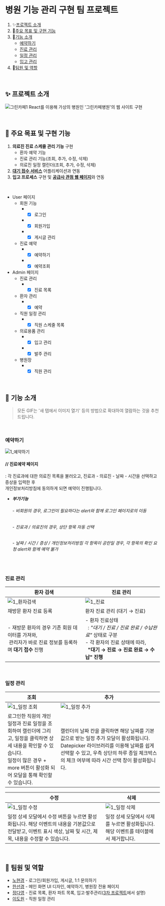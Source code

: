 # 병원 기능 관리 구현 팀 프로젝트
1. ✨[프로젝트 소개](#-프로젝트-소개)
2. 📌[주요 목표 및 구현 기능](#-주요-목표-및-구현-기능)
3. 🔧[기능 소개](#-기능-소개)
   - [예약하기](#예약하기)
   - [진료 관리](#진료-관리)
   - [일정 관리](#일정-관리)
   - [입고 관리](#입고-관리)
4. 👬[팀원 및 역할](#-팀원-및-역할)

</br>

## ✨ 프로젝트 소개
![그린카페1](https://github.com/user-attachments/assets/6417ee5b-882e-4532-9797-eb990afea87b)
React를 이용해 가상의 병원인 '그린카페병원'의 웹 사이트 구현

<br>

## 📌 주요 목표 및 구현 기능
1. **의료진 진료 스케줄 관리 기능** 구현
    - 환자 예약 기능
    - 진료 관리 기능(조회, 추가, 수정, 삭제)
    - 의료진 일정 캘린더(조회, 추가, 수정, 삭제)
2. [**대기 접수 서비스**](https://github.com/da9630jj/team3-app) 어플리케이션과 연동
3. **입고 프로세스** 구현 및 [**공급사 관점 웹 페이지**](https://github.com/sunkh964/Supplier)와 연동

</br>

- User 페이지
  - 회원 기능
     - - [x] 로그인
     - - [x] 회원가입
     - - [x] 게시글 관리
   - 진료 예약
      - - [x] 예약하기
      - - [x] 예약조회
- Admin 페이지
   - 진료 관리
      - - [x] 진료 목록
   - 환자 관리
      - - [x] 예약
   - 직원 일정 관리
      - - [x] 직원 스케줄 목록
   - 의료용품 관리
      - - [x] 입고 관리
      - - [x] 발주 관리
    - 병원장
      - - [x] 직원 관리

<br>

## 🔧 기능 소개
> 모든 GIF는 '새 탭에서 이미지 열기' 등의 방법으로 확대하여 열람하는 것을 추천 드립니다.

<br>

### 예약하기
![1_예약하기](https://github.com/user-attachments/assets/68a91094-3c6d-412b-a935-2aea70e4c0c4)
#### // 진료예약 페이지
 : 각 진료과에 대한 의료진 목록을 불러오고, 진료과 - 의료진 - 날짜 - 시간을 선택하고 증상을 입력한 후 </br>
   개인정보처리방침에 동의하게 되면 예약이 진행됩니다.
- _**부가기능**_
  ###### - 비회원의 경우, 로그인이 필요하다는 alert와 함께 로그인 페이지로의 이동
  ###### - 진료과 / 의료진의 경우, 상단 항목 자동 선택
  ###### - 날짜 / 시간 / 증상 / 개인정보처리방침 각 항목이 공란일 경우, 각 항목의 확인 요청 alert와 함께 예약 불가

<br>

### 진료 관리
| 환자 검색 | 진료 관리 |
| --- | --- |
| ![1_환자검색](https://github.com/user-attachments/assets/b970ff63-e409-4d5d-8f7c-62283a761379) | ![1_진료](https://github.com/user-attachments/assets/dba264e2-d1d2-4c73-973c-c0653adc127a) | 
| 재방문 환자 진료 등록 | 환자 진료 관리 (대기 → 진료)  |
| - 재방문 환자의 경우 기존 회원 데이터를 가져와, </br> &nbsp;관리자가 바로 진료 정보를 등록하며 **대기 접수** 진행 | - 환자 진료상태 </br> &nbsp; :  _"대기 / 진료 / 진료 완료 / 수납완료"_ 상태로 구분 </br> - 각 환자의 진료 상태에 따라, </br> &nbsp; **"대기 → 진료 → 진료 완료 → 수납" 진행** |


<br>

### 일정 관리

| 조회 | 추가 |
| --- | --- |
| ![1_일정 조회](https://github.com/user-attachments/assets/172d6c32-1230-4e7d-9e3f-8f19f2ef7b79) | ![1_일정 추가](https://github.com/user-attachments/assets/c1c0b194-d300-427f-96f6-6872d3064810) | 
| 로그인한 직원의 개인 일정과 진료 일정을 조회하여 캘린더에 그리고, 일정을 클릭하면 상세 내용을 확인할 수 있습니다. <br> 일정이 많은 경우 + more 버튼이 활성화 되어 모달을 통해 확인할 수 있습니다. | 캘린더의 날짜 칸을 클릭하면 해당 날짜를 기본값으로 받는 일정 추가 모달이 활성화됩니다. Datepicker 라이브러리를 이용해 날짜를 쉽게 선택할 수 있고, 우측 상단의 하루 종일 체크박스의 체크 여부에 따라 시간 선택 창이 활성화됩니다. |

| 수정 | 삭제 |
| --- | --- |
| ![1_일정 수정](https://github.com/user-attachments/assets/8760c3ff-8047-4099-95b7-db66a0b52e8e) | ![1_일정 삭제](https://github.com/user-attachments/assets/4b81db1e-e48c-42e9-b1fb-7fa0fec7f656) |
| 일정 상세 모달에서 수정 버튼을 누르면 활성화됩니다. 해당 이벤트의 내용을 기본값으로 전달받고, 이벤트 표시 색상, 날짜 및 시간, 제목, 내용을 수정할 수 있습니다. | 일정 상세 모달에서 삭제를 누르면 활성화됩니다. 해당 이벤트를 테이블에서 제거합니다. |

<br>

## 👬 팀원 및 역할
- [<u>노현경</u>](https://github.com/nohk1113) - 로그인/회원가입, 게시글, 1:1 문의하기
- [<u>한선경</u>](https://github.com/sunkh964)  - 메인 화면 UI 디자인, 예약하기, 병원장 전용 페이지
- [<u>정다영</u>](https://github.com/da9630jj) - 진료 목록, 환자 파트 목록, 입고·발주관리([3차 프로젝트](https://github.com/sunkh964/Supplier)에서 설명)
- [<u>이도원</u>](https://github.com/nubbp) - 직원 일정 관리
